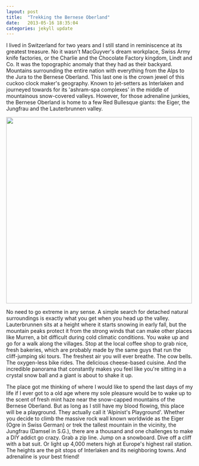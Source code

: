 ```yaml
---
layout: post
title:  "Trekking the Bernese Oberland"
date:   2013-05-16 18:35:04
categories: jekyll update
---
```

I lived in Switzerland for two years and I still stand in reminiscence at its greatest treasure. No it wasn't MacGuyver's dream workplace, Swiss Army knife factories, or the Charlie and the Chocolate Factory kingdom, Lindt and Co. It was the topographic anomaly that they had as their backyard. Mountains surrounding the entire nation with everything from the Alps to the Jura to the Bernese Oberland. This last one is the crown jewel of this cuckoo clock maker's geography. Known to jet-setters as Interlaken and journeyed towards for its 'ashram-spa complexes' in the middle of mountainous snow-covered valleys. However, for those adrenaline junkies, the Bernese Oberland is home to a few Red Bullesque giants: the Eiger, the Jungfrau and the Lauterbrunnen valley.

<img src="http://lightbulbmanifesto.files.wordpress.com/2012/11/img_0869.jpg" style="height:500px; width:auto;">

No need to go extreme in any sense. A simple search for detached natural surroundings is exactly what you get when you head up the valley. Lauterbrunnen sits at a height where it starts snowing in early fall, but the mountain peaks protect it from the strong winds that can make other places like Murren, a bit difficult during cold climatic conditions. You wake up and go for a walk along the villages. Stop at the local coffee shop to grab nice, fresh bakeries, which are probably made by the same guys that run the cliff-jumping ski tours. The freshest air you will ever breathe. The cow bells. The oxygen-less bike rides. The delicious cheese-based cuisine. And the incredible panorama that constantly makes you feel like you're sitting in a crystal snow ball and a giant is about to shake it up.

The place got me thinking of where I would like to spend the last days of my life if I ever got to a old age where my sole pleasure would be to wake up to the scent of fresh mint haze near the snow-capped mountains of the Bernese Oberland. But as long as I still have my blood flowing, this place will be a playground. They actually call it 'Alpinist's Playground'. Whether you decide to climb the massive rock wall known worldwide as the Eiger (Ogre in Swiss German) or trek the tallest mountain in the vicinity, the Jungfrau (Damsel in S.G.), there are a thousand and one challenges to make a DIY addict go crazy. Grab a zip line. Jump on a snowboard. Dive off a cliff with a bat suit. Or light up 4,000 meters high at Europe's highest rail station. The heights are the pit stops of Interlaken and its neighboring towns. And adrenaline is your best friend!
